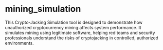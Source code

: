 # mining_simulation
This Crypto-Jacking Simulation tool is designed to demonstrate how unauthorized cryptocurrency mining affects system performance. It simulates mining using legitimate software, helping red teams and security professionals understand the risks of cryptojacking in controlled, authorized environments.
